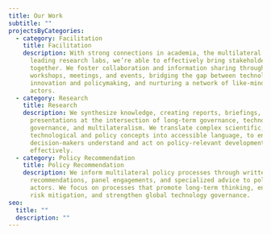 ```yaml
---
title: Our Work
subtitle: ""
projectsByCategories:
  - category: Facilitation
    title: Facilitation
    description: With strong connections in academia, the multilateral system, and
      leading research labs, we’re able to effectively bring stakeholders
      together. We foster collaboration and information sharing through our
      workshops, meetings, and events, bridging the gap between technological
      innovation and policymaking, and nurturing a network of like-minded
      actors.
  - category: Research
    title: Research
    description: We synthesize knowledge, creating reports, briefings, and
      presentations at the intersection of long-term governance, technology
      governance, and multilateralism. We translate complex scientific,
      technological and policy concepts into accessible language, to ensure that
      decision-makers understand and act on policy-relevant developments
      effectively.
  - category: Policy Recommendation
    title: Policy Recommendation
    description: We inform multilateral policy processes through written
      recommendations, panel engagements, and specialized advice to policy
      actors. We focus on processes that promote long-term thinking, enhance
      risk mitigation, and strengthen global technology governance.
seo:
  title: ""
  description: ""
---
```

